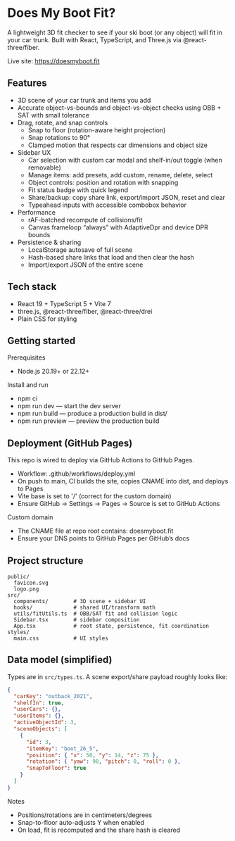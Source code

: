# Does My Boot Fit?

A lightweight 3D fit checker to see if your ski boot (or any object) will fit in your car trunk. Built with React, TypeScript, and Three.js via @react-three/fiber.

Live site: https://doesmyboot.fit

## Features

- 3D scene of your car trunk and items you add
- Accurate object-vs-bounds and object-vs-object checks using OBB + SAT with small tolerance
- Drag, rotate, and snap controls
  - Snap to floor (rotation-aware height projection)
  - Snap rotations to 90°
  - Clamped motion that respects car dimensions and object size
- Sidebar UX
  - Car selection with custom car modal and shelf-in/out toggle (when removable)
  - Manage items: add presets, add custom, rename, delete, select
  - Object controls: position and rotation with snapping
  - Fit status badge with quick legend
  - Share/backup: copy share link, export/import JSON, reset and clear
  - Typeahead inputs with accessible combobox behavior
- Performance
  - rAF-batched recompute of collisions/fit
  - Canvas frameloop “always” with AdaptiveDpr and device DPR bounds
- Persistence & sharing
  - LocalStorage autosave of full scene
  - Hash-based share links that load and then clear the hash
  - Import/export JSON of the entire scene

## Tech stack

- React 19 + TypeScript 5 + Vite 7
- three.js, @react-three/fiber, @react-three/drei
- Plain CSS for styling

## Getting started

Prerequisites
- Node.js 20.19+ or 22.12+

Install and run
- npm ci
- npm run dev — start the dev server
- npm run build — produce a production build in dist/
- npm run preview — preview the production build

## Deployment (GitHub Pages)

This repo is wired to deploy via GitHub Actions to GitHub Pages.

- Workflow: .github/workflows/deploy.yml
- On push to main, CI builds the site, copies CNAME into dist, and deploys to Pages
- Vite base is set to '/' (correct for the custom domain)
- Ensure GitHub → Settings → Pages → Source is set to GitHub Actions

Custom domain
- The CNAME file at repo root contains: doesmyboot.fit
- Ensure your DNS points to GitHub Pages per GitHub’s docs

## Project structure

```
public/
  favicon.svg
  logo.png
src/
  components/        # 3D scene + sidebar UI
  hooks/             # shared UI/transform math
  utils/fitUtils.ts  # OBB/SAT fit and collision logic
  Sidebar.tsx        # sidebar composition
  App.tsx            # root state, persistence, fit coordination
styles/
  main.css           # UI styles
```

## Data model (simplified)

Types are in `src/types.ts`. A scene export/share payload roughly looks like:

```json
{
  "carKey": "outback_2021",
  "shelfIn": true,
  "userCars": {},
  "userItems": {},
  "activeObjectId": 3,
  "sceneObjects": [
    {
      "id": 3,
      "itemKey": "boot_26_5",
      "position": { "x": 50, "y": 14, "z": 75 },
      "rotation": { "yaw": 90, "pitch": 0, "roll": 0 },
      "snapToFloor": true
    }
  ]
}
```

Notes
- Positions/rotations are in centimeters/degrees
- Snap-to-floor auto-adjusts Y when enabled
- On load, fit is recomputed and the share hash is cleared
